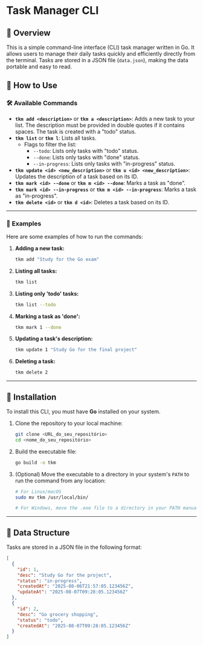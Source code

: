 # Task Manager CLI

## 📖 Overview

This is a simple command-line interface (CLI) task manager written in Go. It allows users to manage their daily tasks quickly and efficiently directly from the terminal. Tasks are stored in a JSON file (`data.json`), making the data portable and easy to read.

## 🚀 How to Use

### 🛠️ Available Commands

* **`tkm add <description>`** or **`tkm a <description>`**: Adds a new task to your list. The description must be provided in double quotes if it contains spaces. The task is created with a "todo" status.
* **`tkm list`** or **`tkm l`**: Lists all tasks.
    * Flags to filter the list:
        * `--todo`: Lists only tasks with "todo" status.
        * `--done`: Lists only tasks with "done" status.
        * `--in-progress`: Lists only tasks with "in-progress" status.
* **`tkm update <id> <new_description>`** or **`tkm u <id> <new_description>`**: Updates the description of a task based on its ID.
* **`tkm mark <id> --done`** or **`tkm m <id> --done`**: Marks a task as "done".
* **`tkm mark <id> --in-progress`** or **`tkm m <id> --in-progress`**: Marks a task as "in-progress".
* **`tkm delete <id>`** or **`tkm d <id>`**: Deletes a task based on its ID.

---

### 🏃 Examples

Here are some examples of how to run the commands:

1.  **Adding a new task:**
    ```sh
    tkm add "Study for the Go exam"
    ```

2.  **Listing all tasks:**
    ```sh
    tkm list
    ```

3.  **Listing only 'todo' tasks:**
    ```sh
    tkm list --todo
    ```

4.  **Marking a task as 'done':**
    ```sh
    tkm mark 1 --done
    ```

5.  **Updating a task's description:**
    ```sh
    tkm update 1 "Study Go for the final project"
    ```

6.  **Deleting a task:**
    ```sh
    tkm delete 2
    ```

---

## 🔧 Installation

To install this CLI, you must have **Go** installed on your system.

1.  Clone the repository to your local machine:
    ```sh
    git clone <URL_do_seu_repositório>
    cd <nome_do_seu_repositório>
    ```

2.  Build the executable file:
    ```sh
    go build -o tkm
    ```

3.  (Optional) Move the executable to a directory in your system's `PATH` to run the command from any location:
    ```sh
    # For Linux/macOS
    sudo mv tkm /usr/local/bin/

    # For Windows, move the .exe file to a directory in your PATH manually.
    ```

---

## 📁 Data Structure

Tasks are stored in a JSON file in the following format:

```json
[
  {
    "id": 1,
    "desc": "Study Go for the project",
    "status": "in-progress",
    "createdAt": "2025-08-06T21:57:05.123456Z",
    "updateAt": "2025-08-07T09:28:05.123456Z"
  },
  {
    "id": 2,
    "desc": "Go grocery shopping",
    "status": "todo",
    "createdAt": "2025-08-07T09:28:05.123456Z"
  }
]
